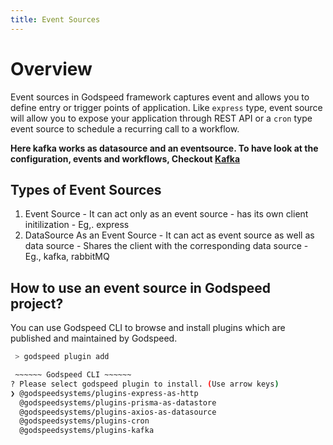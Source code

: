 ```yaml
---
title: Event Sources
---
```

# Overview

  Event sources in Godspeed framework captures event and allows you to define entry or trigger points of application. Like `express` type, event source will allow you to expose your application through REST API or a `cron` type event source to schedule a recurring call to a workflow.

  **Here kafka works as datasource and an eventsource. To have look at the configuration, events and workflows, Checkout [Kafka](https://github.com/godspeedsystems/gs-plugins/blob/main/plugins/kafka/README.md)**

## Types of Event Sources
  1. Event Source
    - It can act only as an event source
    - has its own client initilization
    - Eg,. express
  2. DataSource As an Event Source
    - It can act as event source as well as data source
    - Shares the client with the corresponding data source
    - Eg., kafka, rabbitMQ


## How to use an event source in Godspeed project?

  You can use Godspeed CLI to browse and install plugins which are published and maintained by Godspeed.

  ```bash
   > godspeed plugin add

   ~~~~~~ Godspeed CLI ~~~~~~
  ? Please select godspeed plugin to install. (Use arrow keys)
  ❯ @godspeedsystems/plugins-express-as-http
    @godspeedsystems/plugins-prisma-as-datastore
    @godspeedsystems/plugins-axios-as-datasource
    @godspeedsystems/plugins-cron
    @godspeedsystems/plugins-kafka
  ```



